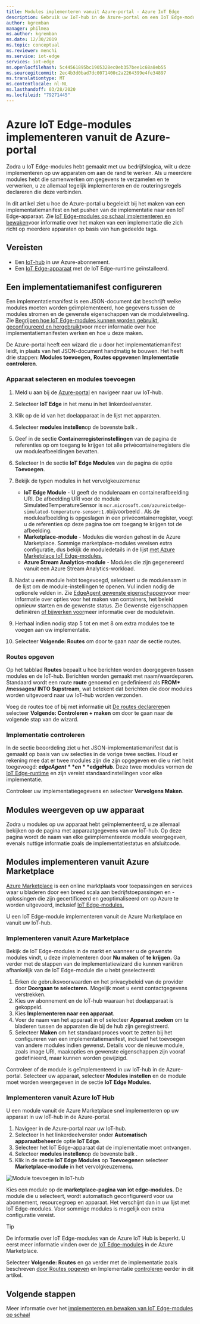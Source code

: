 ```yaml
---
title: Modules implementeren vanuit Azure-portal - Azure IoT Edge
description: Gebruik uw IoT-hub in de Azure-portal om een IoT Edge-module van uw IoT-hub naar uw IoT Edge-apparaat te pushen, zoals geconfigureerd door een implementatiemanifest.
author: kgremban
manager: philmea
ms.author: kgremban
ms.date: 12/30/2019
ms.topic: conceptual
ms.reviewer: menchi
ms.service: iot-edge
services: iot-edge
ms.openlocfilehash: 5c44561895bc1905328ec0eb357bee1c68a8eb55
ms.sourcegitcommit: 2ec4b3d0bad7dc0071400c2a2264399e4fe34897
ms.translationtype: MT
ms.contentlocale: nl-NL
ms.lasthandoff: 03/28/2020
ms.locfileid: "79271445"
---
```

# <a name="deploy-azure-iot-edge-modules-from-the-azure-portal"></a>Azure IoT Edge-modules implementeren vanuit de Azure-portal

Zodra u IoT Edge-modules hebt gemaakt met uw bedrijfslogica, wilt u deze implementeren op uw apparaten om aan de rand te werken. Als u meerdere modules hebt die samenwerken om gegevens te verzamelen en te verwerken, u ze allemaal tegelijk implementeren en de routeringsregels declareren die deze verbinden.

In dit artikel ziet u hoe de Azure-portal u begeleidt bij het maken van een implementatiemanifest en het pushen van de implementatie naar een IoT Edge-apparaat. Zie [IoT Edge-modules op schaal implementeren en bewaken](how-to-deploy-monitor.md)voor informatie over het maken van een implementatie die zich richt op meerdere apparaten op basis van hun gedeelde tags.

## <a name="prerequisites"></a>Vereisten

* Een [IoT-hub](../iot-hub/iot-hub-create-through-portal.md) in uw Azure-abonnement.
* Een [IoT Edge-apparaat](how-to-register-device.md#register-in-the-azure-portal) met de IoT Edge-runtime geïnstalleerd.

## <a name="configure-a-deployment-manifest"></a>Een implementatiemanifest configureren

Een implementatiemanifest is een JSON-document dat beschrijft welke modules moeten worden geïmplementeerd, hoe gegevens tussen de modules stromen en de gewenste eigenschappen van de moduletweeling. Zie [Begrijpen hoe IoT Edge-modules kunnen worden gebruikt, geconfigureerd en hergebruikt](module-composition.md)voor meer informatie over hoe implementatiemanifesten werken en hoe u deze maken.

De Azure-portal heeft een wizard die u door het implementatiemanifest leidt, in plaats van het JSON-document handmatig te bouwen. Het heeft drie stappen: **Modules toevoegen,** **Routes opgeven**en **Implementatie controleren**.

### <a name="select-device-and-add-modules"></a>Apparaat selecteren en modules toevoegen

1. Meld u aan bij de [Azure-portal](https://portal.azure.com) en navigeer naar uw IoT-hub.
1. Selecteer **IoT Edge** in het menu in het linkerdeelvenster.
1. Klik op de id van het doelapparaat in de lijst met apparaten.
1. Selecteer **modules instellen**op de bovenste balk .
1. Geef in de sectie **Containerregisterinstellingen** van de pagina de referenties op om toegang te krijgen tot alle privécontainerregisters die uw moduleafbeeldingen bevatten.
1. Selecteer In de sectie **IoT Edge Modules** van de pagina de optie **Toevoegen**.
1. Bekijk de typen modules in het vervolgkeuzemenu:

   * **IoT Edge Module** - U geeft de modulenaam en containerafbeelding URI. De afbeelding URI voor de module SimulatedTemperatureSensor is `mcr.microsoft.com/azureiotedge-simulated-temperature-sensor:1.0`bijvoorbeeld . Als de moduleafbeelding is opgeslagen in een privécontainerregister, voegt u de referenties op deze pagina toe om toegang te krijgen tot de afbeelding.
   * **Marketplace-module** - Modules die worden gehost in de Azure Marketplace. Sommige marketplace-modules vereisen extra configuratie, dus bekijk de moduledetails in de lijst [met Azure Marketplace IoT Edge-modules.](https://azuremarketplace.microsoft.com/marketplace/apps/category/internet-of-things?page=1&subcategories=iot-edge-modules)
   * **Azure Stream Analytics-module** - Modules die zijn gegenereerd vanuit een Azure Stream Analytics-workload.

1. Nadat u een module hebt toegevoegd, selecteert u de modulenaam in de lijst om de module-instellingen te openen. Vul indien nodig de optionele velden in. Zie [EdgeAgent gewenste eigenschappen](module-edgeagent-edgehub.md#edgeagent-desired-properties)voor meer informatie over opties voor het maken van containers, het beleid opnieuw starten en de gewenste status. Zie Gewenste eigenschappen definiëren [of bijwerken voor](module-composition.md#define-or-update-desired-properties)meer informatie over de moduletwin.
1. Herhaal indien nodig stap 5 tot en met 8 om extra modules toe te voegen aan uw implementatie.
1. Selecteer **Volgende: Routes** om door te gaan naar de sectie routes.

### <a name="specify-routes"></a>Routes opgeven

Op het tabblad **Routes** bepaalt u hoe berichten worden doorgegeven tussen modules en de IoT-hub. Berichten worden gemaakt met naam/waardeparen. Standaard wordt een route **route** genoemd en gedefinieerd als **FROM\* /messages/ INTO $upstream**, wat betekent dat berichten die door modules worden uitgevoerd naar uw IoT-hub worden verzonden.  

Voeg de routes toe of bij met informatie uit [De routes declareren](module-composition.md#declare-routes)en selecteer **Volgende: Controleren + maken** om door te gaan naar de volgende stap van de wizard.

### <a name="review-deployment"></a>Implementatie controleren

In de sectie beoordeling ziet u het JSON-implementatiemanifest dat is gemaakt op basis van uw selecties in de vorige twee secties. Houd er rekening mee dat er twee modules zijn die zijn opgegeven en die u niet hebt toegevoegd: **$edgeAgent** en **$edgeHub**. Deze twee modules vormen de [IoT Edge-runtime](iot-edge-runtime.md) en zijn vereist standaardinstellingen voor elke implementatie.

Controleer uw implementatiegegevens en selecteer **Vervolgens Maken**.

## <a name="view-modules-on-your-device"></a>Modules weergeven op uw apparaat

Zodra u modules op uw apparaat hebt geïmplementeerd, u ze allemaal bekijken op de pagina met apparaatgegevens van uw IoT-hub. Op deze pagina wordt de naam van elke geïmplementeerde module weergegeven, evenals nuttige informatie zoals de implementatiestatus en afsluitcode.

## <a name="deploy-modules-from-azure-marketplace"></a>Modules implementeren vanuit Azure Marketplace

[Azure Marketplace](https://azuremarketplace.microsoft.com/) is een online marktplaats voor toepassingen en services waar u bladeren door een breed scala aan bedrijfstoepassingen en -oplossingen die zijn gecertificeerd en geoptimaliseerd om op Azure te worden uitgevoerd, inclusief [IoT Edge-modules.](https://azuremarketplace.microsoft.com/marketplace/apps/category/internet-of-things?page=1&subcategories=iot-edge-modules)

U een IoT Edge-module implementeren vanuit de Azure Marketplace en vanuit uw IoT-hub.

### <a name="deploy-from-azure-marketplace"></a>Implementeren vanuit Azure Marketplace

Bekijk de IoT Edge-modules in de markt en wanneer u de gewenste modules vindt, u deze implementeren door **Nu maken** of **te krijgen.** Ga verder met de stappen van de implementatiewizard die kunnen variëren afhankelijk van de IoT Edge-module die u hebt geselecteerd:

1. Erken de gebruiksvoorwaarden en het privacybeleid van de provider door **Doorgaan te selecteren.** Mogelijk moet u eerst contactgegevens verstrekken.
1. Kies uw abonnement en de IoT-hub waaraan het doelapparaat is gekoppeld.
1. Kies **Implementeren naar een apparaat**.
1. Voer de naam van het apparaat in of selecteer **Apparaat zoeken** om te bladeren tussen de apparaten die bij de hub zijn geregistreerd.
1. Selecteer **Maken** om het standaardproces voort te zetten bij het configureren van een implementatiemanifest, inclusief het toevoegen van andere modules indien gewenst. Details voor de nieuwe module, zoals image URI, maakopties en gewenste eigenschappen zijn vooraf gedefinieerd, maar kunnen worden gewijzigd.

Controleer of de module is geïmplementeerd in uw IoT-hub in de Azure-portal. Selecteer uw apparaat, selecteer **Modules instellen** en de module moet worden weergegeven in de sectie **IoT Edge Modules.**

### <a name="deploy-from-azure-iot-hub"></a>Implementeren vanuit Azure IoT Hub

U een module vanuit de Azure Marketplace snel implementeren op uw apparaat in uw IoT-hub in de Azure-portal.

1. Navigeer in de Azure-portal naar uw IoT-hub.
1. Selecteer In het linkerdeelvenster onder **Automatisch apparaatbeheer**de optie **IoT Edge**.
1. Selecteer het IoT Edge-apparaat dat de implementatie moet ontvangen.
1. Selecteer **modules instellen**op de bovenste balk .
1. Klik in de sectie **IoT Edge Modules** op **Toevoegen**en selecteer **Marketplace-module** in het vervolgkeuzemenu.

![Module toevoegen in IoT-hub](./media/how-to-deploy-modules-portal/iothub-add-module.png)

Kies een module op de **marketplace-pagina van iot edge-modules.** De module die u selecteert, wordt automatisch geconfigureerd voor uw abonnement, resourcegroep en apparaat. Het verschijnt dan in uw lijst met IoT Edge-modules. Voor sommige modules is mogelijk een extra configuratie vereist.

> [!TIP]
> De informatie over IoT Edge-modules van de Azure IoT Hub is beperkt. U eerst meer informatie vinden over de [IoT Edge-modules](https://azuremarketplace.microsoft.com/marketplace/apps/category/internet-of-things?page=1&subcategories=iot-edge-modules) in de Azure Marketplace.

Selecteer **Volgende: Routes** en ga verder met de implementatie zoals beschreven [door Routes opgeven](#specify-routes) en Implementatie [controleren](#review-deployment) eerder in dit artikel.

## <a name="next-steps"></a>Volgende stappen

Meer informatie over het [implementeren en bewaken van IoT Edge-modules op schaal](how-to-deploy-monitor.md)
